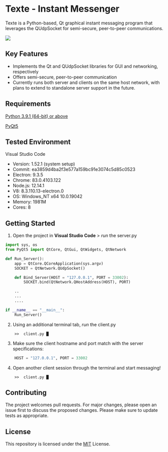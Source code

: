 # Texte - Instant Messenger

Texte is a Python-based, Qt graphical instant messaging program that leverages the QUdpSocket for semi-secure, peer-to-peer communications.

![](https://github.com/sabneet95/Texte-Messenger/blob/master/messaging.png)

## Key Features
* Implements the Qt and QUdpSocket libraries for GUI and networking, respectively
* Offers semi-secure, peer-to-peer communication
* Currently runs both server and clients on the same host network, with plans to extend to standalone server support in the future.

## Requirements

[Python 3.9.1 (64-bit) or above](https://www.python.org/downloads/)

[PyQt5](https://www.riverbankcomputing.com/software/pyqt/download)

## Tested Environment

Visual Studio Code
* Version: 1.52.1 (system setup)
* Commit: ea3859d4ba2f3e577a159bc91e3074c5d85c0523
* Electron: 9.3.5
* Chrome: 83.0.4103.122
* Node.js: 12.14.1
* V8: 8.3.110.13-electron.0
* OS: Windows_NT x64 10.0.19042
* Memory: 1981M
* Cores: 8

## Getting Started

1)	Open the project in **Visual Studio Code** > _run_ the server.py

```python
import sys, os
from PyQt5 import QtCore, QtGui, QtWidgets, QtNetwork

def Run_Server():
    app = QtCore.QCoreApplication(sys.argv)
    SOCKET = QtNetwork.QUdpSocket()

    def Bind_Server(HOST = "127.0.0.1", PORT = 33002):
        SOCKET.bind(QtNetwork.QHostAddress(HOST), PORT)

    ..
    ...
    ....

if __name__ == "__main__":
    Run_Server()
```

2)	Using an additional terminal tab, _run_ the client.py

```
    >>  client.py █
```

3)	Make sure the client hostname and port match with the server specifications:

```python
    HOST = "127.0.0.1", PORT = 33002
```

4)	Open another client session through the terminal and start messaging!

```
    >>  client.py █
```

## Contributing

The project welcomes pull requests. For major changes, please open an issue first to discuss the proposed changes. Please make sure to update tests as appropriate.


## License
This repository is licensed under the [MIT](https://choosealicense.com/licenses/mit/) License.
